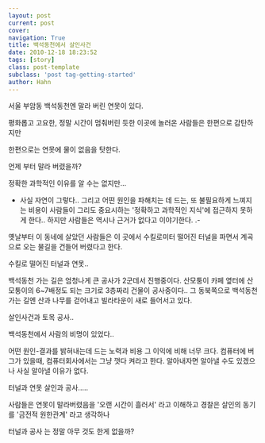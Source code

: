 ```yaml
---
layout: post
current: post
cover:  
navigation: True
title: 백석동천에서 살인사건
date: 2010-12-18 18:23:52
tags: [story]
class: post-template
subclass: 'post tag-getting-started'
author: Hahn
---
```


서울 부암동 백석동천엔 말라 버린 연못이 있다.

평화롭고 고요한, 정말 시간이 멈춰버린 듯한 이곳에 놀러온 사람들은 한편으로 감탄하지만

한편으로는 연못에 물이 없음을 탓한다.

언제 부터 말라 버렸을까?

정확한 과학적인 이유를 알 수는 없지만...
- 사실 자연이 그렇다..
그리고 어떤 원인을 파해치는 데 드는, 또 불필요하게 느껴지는 비용이 
사람들이 그리도 중요시하는 '정확하고 과학적인 지식'에 접근하지 못하게 한다..
하지만 사람들은 역시나 근거가 없다고 이야기한다.
.-

옛날부터 이 동네에 살았던 사람들은
이 곳에서 수킬로미터 떨어진 터널을 파면서 계곡으로 오는 물길을 건들어 버렸다고 한다.

수킬로 떨어진 터널과 연못..

백석동천 가는 길은 엄청나게 큰 공사가 2군데서 진행중이다.
산모퉁이 카페 옆터에 산모퉁이의 6~7배정도 되는 크기로 3층짜리 건물이 공사중이다..
그 동북쪽으로 백석동천가는 길엔 산과 나무를 걷어내고 빌라타운이 새로 들어서고 있다.

살인사건과 토목 공사.. 

백석동천에서 사람의 비명이 있었다..

어떤 원인-결과를 밝혀내는데 드는 노력과 비용 그 이익에 비해 너무 크다.
컴퓨터에 버그가 있을때, 컴퓨터회사에서는 그냥 껏다 켜라고 한다. 알아내자면 알아낼 수도 있겠으나 사실 알아낼 이유가 없다.

터널과 연못
살인과 공사.....

사람들은 연못이 말라버렸음을 '오랜 시간이 흘러서' 라고 이해하고
경찰은 살인의 동기를 '금전적 원한관계' 라고 생각하나

터널과 공사 는 정말 아무 것도 한게 없을까?


